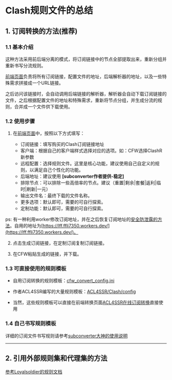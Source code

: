 # Clash规则文件的总结 

## 1. 订阅转换的方法(推荐) 

### 1.1 基本介绍

这种方法采用前后端分离的模式，将订阅链接中的节点全部提取出来，重新分组并重新书写分流规则。

[前端页面](https://acl4ssr-sub.github.io/)负责将所有订阅链接，配置文件的地址，后端解析器的地址，以及一些特殊需求拼接成一个URL链接。

之后访问该链接时，会自动调用后端链接的解析器，解析器会自动下载订阅链接的文件，之后根据配置文件的地址和特殊需求，重新将节点分组，并生成分流的规则，合并成一个文件供下载使用。

### 1.2 使用步骤

1. 在[前端页面](https://acl4ssr-sub.github.io/)中，按照以下方式填写：

   - 订阅链接：填写购买的Clash订阅链接地址
   - 客户端：根据自己的客户端样式选择对应的选项。如：CFW选择ClashR新参数
   - 远程配置：选择规则文件。这里是核心功能，建议使用自己自定义的规则，以满足自己个性化的功能。
   - 后端地址：建议使用 **\[subconverter作者提供-稳定\]**
   - 排除节点：可以排除一些高倍率的节点。建议（重置|剩余|套餐|返利|临时|刷新|一元）
   - 输出文件名：最终下载的文件名称。
   - 更多选项：默认即可，需要的可自行探索。
   - 定制功能：默认即可，需要的可自行探索。

ps: 有一种利用worker修改订阅地址，并在之后恢复订阅地址的[安全防泄露的方法](https://github.com/bulianglin/psub/tree/main)。自用的地址为[https://lff.ffli7350.workers.dev/](https://lff.ffli7350.workers.dev/)。

2. 点击生成订阅链接，在定制订阅复制订阅链接。

3. 在CFW粘贴生成的链接，并下载。

### 1.3 可直接使用的规则模板

- 自用订阅转换的规则模板：[cfw_convert_config.ini](https://raw.githubusercontent.com/lifeifan38324/ClashConfig/main/cfw_convert_config.ini)

- 作者ACL4SSR编写的大量规则模板：[ACL4SSR/Clash/config](https://github.com/ACL4SSR/ACL4SSR/tree/master/Clash/config)

- 当然，这些规则模板可以直接在前端转换页面[ACL4SSR在线订阅转换](https://acl4ssr-sub.github.io/)直接使用

### 1.4 自己书写规则模板

详细的订阅文件书写规则请参考[subconverter大神的使用说明](https://github.com/tindy2013/subconverter/blob/master/README-cn.md#%E9%85%8D%E7%BD%AE%E6%96%87%E4%BB%B6) 


---
## 2. 引用外部规则集和代理集的方法 
[参考Loyalsoldier的规则文档](https://github.com/Loyalsoldier/clash-rules#%E7%AE%80%E4%BB%8B) 

